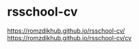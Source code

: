 # rsschool-cv
https://romzdikhub.github.io/rsschool-cv/  
https://romzdikhub.github.io/rsschool-cv/cv
